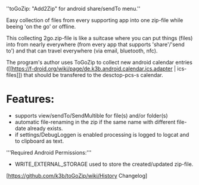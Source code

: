 ''toGoZip: "Add2Zip" for android share/sendTo menu.''

Easy collection of files from every supporting app into one zip-file while
beeing 'on the go' or offline.

This collecting 2go.zip-file is like a suitcase where you can put things (files)
into from nearly everywhere (from every app that supports 'share'/'send to')
and that can travel everywhere (via email, bluetooth, nfc).

The program's author uses ToGoZip to collect new android calendar entries
([[https://f-droid.org/wiki/page/de.k3b.android.calendar.ics.adapter | ics-files]])
that should be transfered to the desctop-pcs-s calendar.

# Features:

* supports view/sendTo/SendMultible for file(s) and/or folder(s)
* automatic file-renaming in the zip if the same name with different file-date already exists.
* if settings/DebugLoggen is enabled processing is logged to logcat and to clipboard as text.

'''Required Android Permissions:'''
* WRITE_EXTERNAL_STORAGE used to store the created/updated zip-file.

[https://github.com/k3b/toGoZip/wiki/History Changelog]
